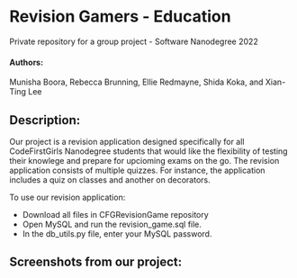 # Revision Gamers - Education

Private repository for a group project - Software Nanodegree 2022

#### Authors:
Munisha Boora, Rebecca Brunning, Ellie Redmayne, Shida Koka, and Xian-Ting Lee



## Description:
Our project is a revision application designed specifically for all CodeFirstGirls Nanodegree students that would like the flexibility of testing their knowlege and prepare for upcioming exams on the go. The revision application consists of multiple quizzes. For instance, the application includes a quiz on classes and another on decorators.

To use our revision application:

- Download all files in CFGRevisionGame repository
- Open MySQL and run the revision_game.sql file.
- In the db_utils.py file, enter your MySQL password.



## Screenshots from our project:
